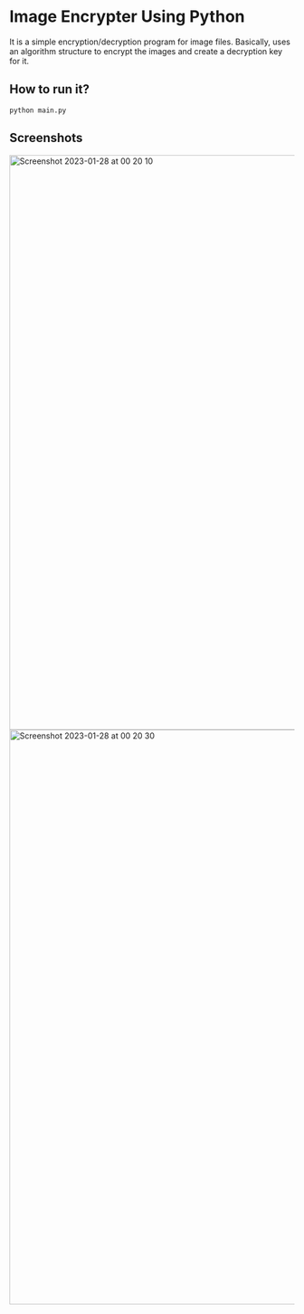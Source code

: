 # Image Encrypter Using Python

It is a simple encryption/decryption program for image files. Basically, uses an algorithm structure to encrypt the images and create a decryption key for it.

## How to run it?
```
python main.py
```

## Screenshots
<img width="1016" alt="Screenshot 2023-01-28 at 00 20 10" src="https://user-images.githubusercontent.com/53555551/215202893-bfed3b99-cad2-408a-be23-662e7e3b8890.png">
<img width="1016" alt="Screenshot 2023-01-28 at 00 20 30" src="https://user-images.githubusercontent.com/53555551/215202915-7e4e86d3-1c9a-43d4-9e46-834739b21a5f.png">
